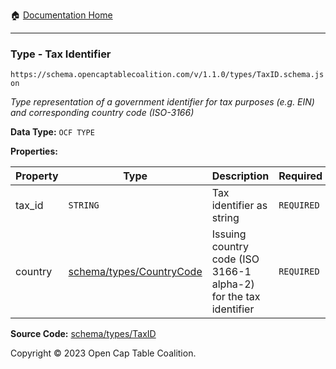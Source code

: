 :house: [Documentation Home](../../../README.md)

---

### Type - Tax Identifier

`https://schema.opencaptablecoalition.com/v/1.1.0/types/TaxID.schema.json`

_Type representation of a government identifier for tax purposes (e.g. EIN) and corresponding country code (ISO-3166)_

**Data Type:** `OCF TYPE`

**Properties:**

| Property | Type                                         | Description                                                      | Required   |
| -------- | -------------------------------------------- | ---------------------------------------------------------------- | ---------- |
| tax_id   | `STRING`                                     | Tax identifier as string                                         | `REQUIRED` |
| country  | [schema/types/CountryCode](./CountryCode.md) | Issuing country code (ISO 3166-1 alpha-2) for the tax identifier | `REQUIRED` |

**Source Code:** [schema/types/TaxID](../../../../schema/types/TaxID.schema.json)

Copyright © 2023 Open Cap Table Coalition.
